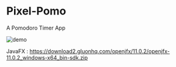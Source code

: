 # Pixel-Pomo
 A Pomodoro Timer App
 
 ![demo](https://user-images.githubusercontent.com/57567504/171990365-b113f52e-324d-4aa9-9fd7-9dc2e03b5ff9.gif)

 
 JavaFX : https://download2.gluonhq.com/openjfx/11.0.2/openjfx-11.0.2_windows-x64_bin-sdk.zip
